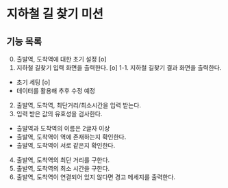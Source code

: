 # 지하철 길 찾기 미션

## 기능 목록
0. 출발역, 도착역에 대한 초기 설정 [o]
1. 지하철 길찾기 입력 화면을 출력한다. [o]
1-1. 지하철 길찾기 결과 화면을 출력한다.
  - 초기 세팅 [o]
  - 데이터를 활용해 추후 수정 예정
2. 출발역, 도착역, 최단거리/최소시간을 입력 받는다.
3. 입력 받은 값의 유효성을 검사한다.
  - 출발역과 도착역의 이름은 2글자 이상
  - 출발역, 도착역이 역에 존재하는지 확인한다.
  - 출발역, 도착역이 서로 같은지 확인한다.
4. 출발역, 도착역의 최단 거리를 구한다.
5. 출발역, 도착역의 최소 시간을 구한다.
6. 출발역, 도착역이 연결되어 있지 않다면 경고 메세지를 출력한다.